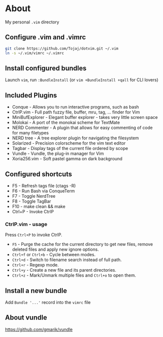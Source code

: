# About

My personal `.vim` directory

## Configure .vim and .vimrc

```bash
git clone https://github.com/Tojaj/dotvim.git ~/.vim
ln -s ~/.vim/vimrc ~/.vimrc
```

## Install configured bundles

Launch `vim`, run `:BundleInstall`
(or `vim +BundleInstall +qall` for CLI lovers)

## Included Plugins

* Conque - Allows you to run interactive programs, such as bash
* CtrlP.vim - Full path fuzzy file, buffer, mru, tag, ... finder for Vim
* MiniBufExplorer - Elegant buffer explorer - takes very little screen space
* Molokai - A port of the monokai scheme for TextMate
* NERD Commenter - A plugin that allows for easy commenting of code for many filetypes
* NERD tree - A tree explorer plugin for navigating the filesystem
* Solarized - Precision colorscheme for the vim text editor
* Tagbar - Display tags of the current file ordered by scope
* Vundle - Vundle, the plug-in manager for Vim
* Xoria256.vim - Soft pastel gamma on dark background

## Configured shortcuts

* F5 - Refresh tags file (ctags -R)
* F6 - Run Bash via ConqueTerm
* F7 - Toggle NerdTree
* F8 - Toggle TagBar
* F10 - make clean && make
* Ctrl+P - Invoke CtrlP

### CtrlP.vim - usage

Press `Ctrl+P` to invoke CtrlP.

* `F5` - Purge the cache for the current directory to get new files,
         remove deleted files and apply new ignore options.
* `Ctrl+f` or `Ctrl+b` - Cycle between modes.
* `Ctrl+d` - Switch to filename search instead of full path.
* `Ctrl+r` - Regexp mode.
* `Ctrl+y` - Create a new file and its parent directories.
* `Ctrl+z` - Mark/Unmark multiple files and `Ctrl+o` to open them.

## Install a new bundle

Add `Bundle '...'` record into the `vimrc` file

## About vundle

https://github.com/gmarik/vundle

